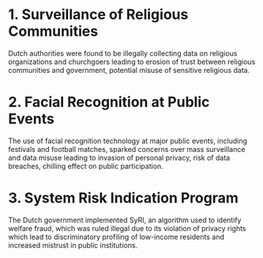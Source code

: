 # 1. Surveillance of Religious Communities
Dutch authorities were found to be illegally collecting data on religious organizations and churchgoers leading to erosion of trust between religious communities and government, potential misuse of sensitive religious data.

# 2. Facial Recognition at Public Events
The use of facial recognition technology at major public events, including festivals and football matches, sparked concerns over mass surveillance and data misuse leading to invasion of personal privacy, risk of data breaches, chilling effect on public participation.

# 3. System Risk Indication Program
The Dutch government implemented SyRI, an algorithm used to identify welfare fraud, which was ruled illegal due to its violation of privacy rights which lead to discriminatory profiling of low-income residents and increased mistrust in public institutions.
